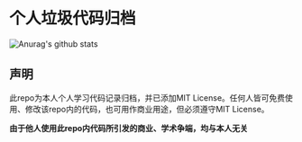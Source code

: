 # <b>个人垃圾代码归档</b>
![Anurag's github stats](https://github-readme-stats.vercel.app/api?username=Magic-Xin&show_icons=true)
## 声明

此repo为本人个人学习代码记录归档，并已添加MIT License。任何人皆可免费使用、修改该repo内的代码，也可用作商业用途，但必须遵守MIT License。

<b>由于他人使用此repo内代码所引发的商业、学术争端，均与本人无关</b>

